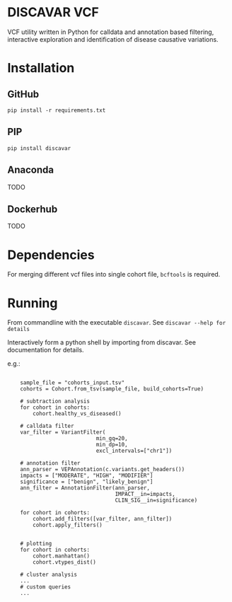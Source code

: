 # DISCAVAR VCF
VCF utility written in Python for calldata and annotation based filtering, interactive exploration and identification of disease causative variations.

# Installation

## GitHub

`pip install -r requirements.txt`

## PIP

`pip install discavar`

## Anaconda

TODO

## Dockerhub

TODO

# Dependencies

For merging different vcf files into single cohort file, `bcftools` is required.

# Running

From commandline with the executable `discavar`. See `discavar --help for details`

Interactively form a python shell by importing from discavar. See documentation for details.

e.g.: 
``` from discavar import Cohort
    
    sample_file = "cohorts_input.tsv"
    cohorts = Cohort.from_tsv(sample_file, build_cohorts=True)
    
    # subtraction analysis
    for cohort in cohorts:
        cohort.healthy_vs_diseased()

    # calldata filter
    var_filter = VariantFilter(
                            min_gq=20,
                            min_dp=10,
                            excl_intervals=["chr1"])

    # annotation filter
    ann_parser = VEPAnnotation(c.variants.get_headers())
    impacts = ["MODERATE", "HIGH", "MODIFIER"]
    significance = ["benign", "likely_benign"]
    ann_filter = AnnotationFilter(ann_parser,
                                  IMPACT__in=impacts,
                                  CLIN_SIG__in=significance)

    for cohort in cohorts:
        cohort.add_filters([var_filter, ann_filter])
        cohort.apply_filters()


    # plotting
    for cohort in cohorts:
        cohort.manhattan()
        cohort.vtypes_dist()

    # cluster analysis
    ...
    # custom queries
    ...
```


